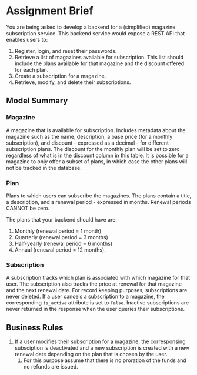 # Assignment Brief

You are being asked to develop a backend for a (simplified) magazine subscription service. This backend service would expose a REST API that enables users to:

1. Register, login, and reset their passwords.
2. Retrieve a list of magazines available for subscription. This list should include the plans available for that magazine and the discount offered for each plan.
3. Create a subscription for a magazine.
4. Retrieve, modify, and delete their subscriptions.

## Model Summary

### Magazine

A magazine that is available for subscription. Includes metadata about the magazine such as the name, description, a base price (for a monthly subscription), and discount - expressed as a decimal - for different subscription plans. The discount for the monthly plan will be set to zero regardless of what is in the discount column in this table. It is possible for a magazine to only offer a subset of plans, in which case the other plans will not be tracked in the database.

### Plan

Plans to which users can subscribe the magazines. The plans contain a title, a description, and a renewal period - expressed in months. Renewal periods CANNOT be zero.

The plans that your backend should have are:

1. Monthly (renewal period = 1 month)
2. Quarterly (renewal period = 3 months)
3. Half-yearly (renewal period = 6 months)
4. Annual (renewal period = 12 months).

### Subscription

A subscription tracks which plan is associated with which magazine for that user. The subscription also tracks the price at renewal for that magazine and the next renewal date. For record keeping purposes, subscriptions are never deleted. If a user cancels a subscription to a magazine, the corresponding `is_active` attribute is set to `False`. Inactive subscriptions are never returned in the response when the user queries their subscriptions.

## Business Rules

1. If a user modifies their subscription for a magazine, the corresponsing subsciption is deactivated and a new subscription is created with a new renewal date depending on the plan that is chosen by the user.
    1. For this purpose assume that there is no proration of the funds and no refunds are issued.